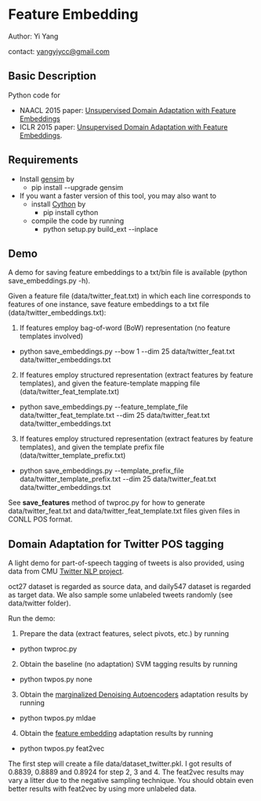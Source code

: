 # Feature Embedding #

Author: Yi Yang

contact: yangyiycc@gmail.com

## Basic Description ##

Python code for 
* NAACL 2015 paper: [Unsupervised Domain Adaptation with Feature Embeddings](http://www.cc.gatech.edu/~yyang319/yang-naacl-2015.pdf)
* ICLR 2015 paper: [Unsupervised Domain Adaptation with Feature Embeddings](http://arxiv.org/pdf/1412.4385v3.pdf).

## Requirements ##

* Install [gensim](https://github.com/piskvorky/gensim) by 
  * pip install --upgrade gensim 
* If you want a faster version of this tool, you may also want to 
  * install [Cython](http://cython.org/) by
    * pip install cython 
  * compile the code by running 
    * python setup.py build_ext --inplace

## Demo ##

A demo for saving feature embeddings to a txt/bin file is available (python save_embeddings.py -h).

Given a feature file (data/twitter_feat.txt) in which each line corresponds to features of one instance, save feature embeddings to a txt file (data/twitter_embeddings.txt):

1. If features employ bag-of-word (BoW) representation (no feature templates involved)
  * python save_embeddings.py --bow 1 --dim 25 data/twitter_feat.txt data/twitter_embeddings.txt
2. If features employ structured representation (extract features by feature templates), and given the feature-template mapping file (data/twitter_feat_template.txt)
  * python save_embeddings.py --feature_template_file data/twitter_feat_template.txt --dim 25 data/twitter_feat.txt data/twitter_embeddings.txt
3. If features employ structured representation (extract features by feature templates), and given the template prefix file (data/twitter_template_prefix.txt)
  * python save_embeddings.py --template_prefix_file data/twitter_template_prefix.txt --dim 25 data/twitter_feat.txt data/twitter_embeddings.txt

See **save_features** method of twproc.py for how to generate data/twitter_feat.txt and data/twitter_feat_template.txt files given files in CONLL POS format.


## Domain Adaptation for Twitter POS tagging ##

A light demo for part-of-speech tagging of tweets is also provided, using data from CMU [Twitter NLP project](https://github.com/brendano/ark-tweet-nlp/). 

oct27 dataset is regarded as source data, and daily547 dataset is regarded as target data. We also sample some unlabeled tweets randomly (see data/twitter folder).

Run the demo:

1. Prepare the data (extract features, select pivots, etc.) by running
  * python twproc.py
2. Obtain the baseline (no adaptation) SVM tagging results by running
  * python twpos.py none
3. Obtain the [marginalized Denoising Autoencoders](http://www.cc.gatech.edu/~yyang319/download/yang-acl-2014.pdf) adaptation results by running
  * python twpos.py mldae
4. Obtain the [feature embedding](http://arxiv.org/pdf/1412.4385v1.pdf) adaptation results by running
  * python twpos.py feat2vec
  
  
The first step will create a file data/dataset_twitter.pkl. I got results of 0.8839, 0.8889 and 0.8924 for step 2, 3 and 4. The feat2vec results may vary a litter due to the negative sampling technique. You should obtain even better results with feat2vec by using more unlabeled data.
